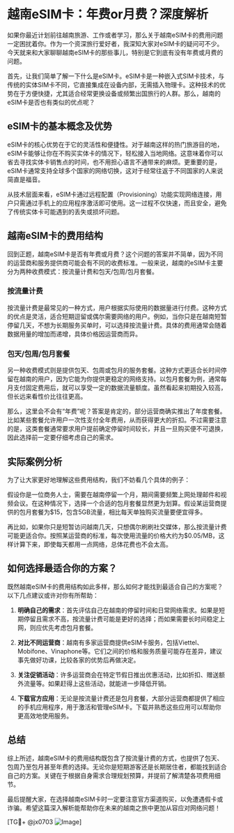 # 越南eSIM卡：年费or月费？深度解析

如果你最近计划前往越南旅游、工作或者学习，那么关于越南eSIM卡的费用问题一定困扰着你。作为一个资深旅行爱好者，我深知大家对eSIM卡的疑问可不少。今天就来和大家聊聊越南eSIM卡的那些事儿，特别是它到底有没有年费或月费的问题。

首先，让我们简单了解一下什么是eSIM卡。eSIM卡是一种嵌入式SIM卡技术，与传统的实体SIM卡不同，它直接集成在设备内部，无需插入物理卡。这种技术的优势在于方便快捷，尤其适合经常更换设备或频繁出国旅行的人群。那么，越南的eSIM卡是否也有类似的优点呢？

## eSIM卡的基本概念及优势

eSIM卡的核心优势在于它的灵活性和便捷性。对于越南这样的热门旅游目的地，eSIM卡能够让你在不购买实体卡的情况下，轻松接入当地网络。这意味着你可以省去寻找实体卡销售点的时间，也不用担心语言不通带来的麻烦。更重要的是，eSIM卡通常支持全球多个国家的网络切换，这对于经常往返于不同国家的人来说简直是福音。

从技术层面来看，eSIM卡通过远程配置（Provisioning）功能实现网络连接，用户只需通过手机上的应用程序激活即可使用。这一过程不仅快速，而且安全，避免了传统实体卡可能遇到的丢失或损坏问题。

## 越南eSIM卡的费用结构

回到正题，越南eSIM卡是否有年费或月费？这个问题的答案并不简单，因为不同的运营商和服务提供商可能会有不同的收费标准。一般来说，越南的eSIM卡主要分为两种收费模式：按流量计费和包天/包周/包月套餐。

### 按流量计费

按流量计费是最常见的一种方式，用户根据实际使用的数据量进行付费。这种方式的优点是灵活，适合短期逗留或偶尔需要网络的用户。例如，当你只是在越南短暂停留几天，不想为长期服务买单时，可以选择按流量计费。具体的费用通常会随着数据用量的增加而递增，具体价格因运营商而异。

### 包天/包周/包月套餐

另一种收费模式则是提供包天、包周或包月的服务套餐。这种方式更适合长时间停留在越南的用户，因为它能为你提供更稳定的网络支持。以包月套餐为例，通常每月支付固定费用后，就可以享受一定的数据流量额度。虽然看起来初期投入较高，但长远来看性价比往往更高。

那么，这里会不会有“年费”呢？答案是肯定的，部分运营商确实推出了年度套餐。比如某些套餐允许用户一次性支付全年费用，从而获得更大的折扣。不过需要注意的是，这类套餐通常要求用户提前确定停留时间较长，并且一旦购买便不可退换，因此选择前一定要仔细考虑自己的需求。

## 实际案例分析

为了让大家更好地理解这些费用结构，我们不妨看几个具体的例子：

假设你是一位商务人士，需要在越南停留一个月，期间需要频繁上网处理邮件和视频会议。在这种情况下，选择一个合适的包月套餐显然更为划算。假设某运营商提供的包月套餐为$15，包含5GB流量，相比每天单独购买流量要便宜得多。

再比如，如果你只是短暂访问越南几天，只想偶尔刷刷社交媒体，那么按流量计费可能更适合你。按照某运营商的标准，每次使用流量的价格大约为$0.05/MB，这样计算下来，即使每天都用一点网络，总体花费也不会太高。

## 如何选择最适合你的方案？

既然越南eSIM卡的费用结构如此多样，那么如何才能找到最适合自己的方案呢？以下几点建议或许对你有所帮助：

1. **明确自己的需求**：首先评估自己在越南的停留时间和日常网络需求。如果是短期停留且需求不高，按流量计费可能是更好的选择；而如果需要长时间稳定上网，则应优先考虑包月套餐。
   
2. **对比不同运营商**：越南有多家运营商提供eSIM卡服务，包括Viettel、Mobifone、Vinaphone等。它们之间的价格和服务质量可能存在差异，建议事先做好功课，比较各家的优势后再做决定。

3. **关注促销活动**：许多运营商会在特定节假日推出优惠活动，比如折扣、赠送额外流量等。如果赶得上这些活动，就能进一步降低开销。

4. **下载官方应用**：无论是按流量计费还是包月套餐，大部分运营商都提供了相应的手机应用程序，用于激活和管理eSIM卡。下载并熟悉这些应用可以帮助你更高效地使用服务。

## 总结

综上所述，越南eSIM卡的费用结构既包含了按流量计费的方式，也提供了包天、包周乃至包月甚至年费的选择。无论你是短期游客还是长期居住者，都能找到适合自己的方案。关键在于根据自身需求合理规划预算，并提前了解清楚各项费用细节。

最后提醒大家，在选择越南eSIM卡时一定要注意官方渠道购买，以免遭遇假卡或诈骗。希望这篇深入解析能帮助你在未来的越南之旅中更加从容应对网络问题！

[TG💪+ @jx0703 ![Image](https://github.com/user-attachments/assets/dbca1d08-cadb-493c-b0ec-ad6f7a83f270)]